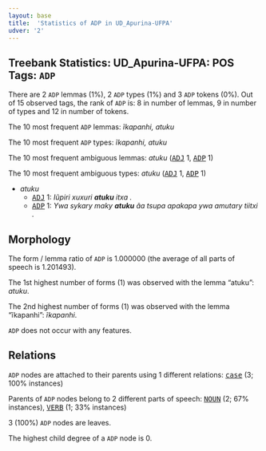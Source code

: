 ```yaml
---
layout: base
title:  'Statistics of ADP in UD_Apurina-UFPA'
udver: '2'
---
```


## Treebank Statistics: UD_Apurina-UFPA: POS Tags: `ADP`

There are 2 `ADP` lemmas (1%), 2 `ADP` types (1%) and 3 `ADP` tokens (0%).
Out of 15 observed tags, the rank of `ADP` is: 8 in number of lemmas, 9 in number of types and 12 in number of tokens.

The 10 most frequent `ADP` lemmas: <em>ĩkapanhi, atuku</em>

The 10 most frequent `ADP` types:  <em>ĩkapanhi, atuku</em>

The 10 most frequent ambiguous lemmas: <em>atuku</em> (<tt><a href="apu_ufpa-pos-ADJ.html">ADJ</a></tt> 1, <tt><a href="apu_ufpa-pos-ADP.html">ADP</a></tt> 1)

The 10 most frequent ambiguous types:  <em>atuku</em> (<tt><a href="apu_ufpa-pos-ADJ.html">ADJ</a></tt> 1, <tt><a href="apu_ufpa-pos-ADP.html">ADP</a></tt> 1)


* <em>atuku</em>
  * <tt><a href="apu_ufpa-pos-ADJ.html">ADJ</a></tt> 1: <em>Iũpiri xuxuri <b>atuku</b> itxa .</em>
  * <tt><a href="apu_ufpa-pos-ADP.html">ADP</a></tt> 1: <em>Ywa sykary maky <b>atuku</b> ãa tsupa apakapa ywa amutary tiitxi .</em>

## Morphology

The form / lemma ratio of `ADP` is 1.000000 (the average of all parts of speech is 1.201493).

The 1st highest number of forms (1) was observed with the lemma “atuku”: <em>atuku</em>.

The 2nd highest number of forms (1) was observed with the lemma “ĩkapanhi”: <em>ĩkapanhi</em>.

`ADP` does not occur with any features.


## Relations

`ADP` nodes are attached to their parents using 1 different relations: <tt><a href="apu_ufpa-dep-case.html">case</a></tt> (3; 100% instances)

Parents of `ADP` nodes belong to 2 different parts of speech: <tt><a href="apu_ufpa-pos-NOUN.html">NOUN</a></tt> (2; 67% instances), <tt><a href="apu_ufpa-pos-VERB.html">VERB</a></tt> (1; 33% instances)

3 (100%) `ADP` nodes are leaves.

The highest child degree of a `ADP` node is 0.

